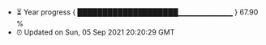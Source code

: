 - ⏳ Year progress { ████████████████████▁▁▁▁▁▁▁▁▁▁ } 67.90 %
- ⏰ Updated on Sun, 05 Sep 2021 20:20:29 GMT

